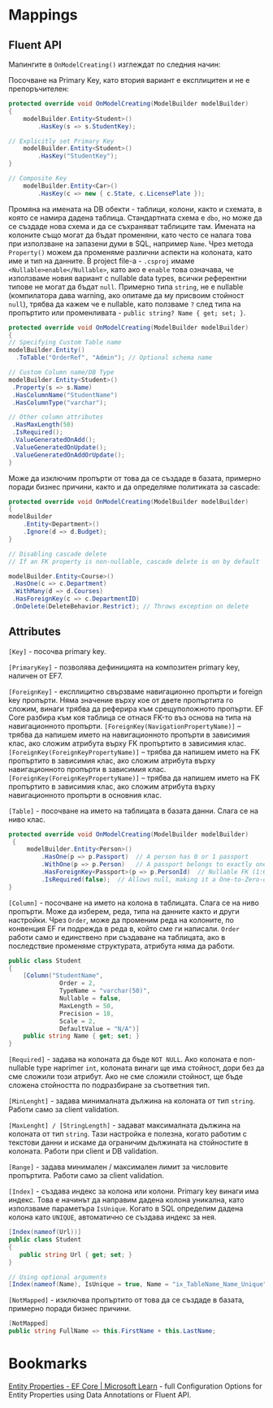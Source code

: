 # Mappings
## Fluent API
Мапингите в `OnModelCreating()` изглеждат по следния начин:

Посочване на Primary Key, като втория вариант е експлицитен и не е препоръчителен:

```csharp
protected override void OnModelCreating(ModelBuilder modelBuilder)
{
    modelBuilder.Entity<Student>()
        .HasKey(s => s.StudentKey);

// Explicitly set Primary Key
    modelBuilder.Entity<Student>() 
        .HasKey("StudentKey");
}

// Composite Key
    modelBuilder.Entity<Car>()
        .HasKey(c => new { c.State, c.LicensePlate });
```

Промяна на имената на DB обекти - таблици, колони, както и схемата, в която се намира дадена таблица. Стандартната схема е `dbo`, но може да се създаде нова схема и да се съхраняват таблиците там. Имената на колоните също могат да бъдат променяни, като често се налага това при използване на запазени думи в SQL, например `Name`. Чрез метода `Property()` можем да променяме различни аспекти на колоната, като име и тип на данните. В project file-a - `.csproj` имаме `<Nullable>enable</Nullable>`, като ако е `enable` това означава, че използваме новия вариант с nullable data types, всички референтни типове не могат да бъдат `null`. Примерно типа `string`, не е nullable (компилатора дава warning, ако опитаме да му присвоим стойност `null`), трябва да кажем че е nullable, като ползваме `?` след типа на пропъртито или променливата - `public string? Name { get; set; }`.

```csharp
protected override void OnModelCreating(ModelBuilder modelBuilder)
{
// Specifying Custom Table name
modelBuilder.Entity() 
  .ToTable("OrderRef", "Admin"); // Optional schema name

// Custom Column name/DB Type
modelBuilder.Entity<Student>()
 .Property(s => s.Name)
 .HasColumnName("StudentName")
 .HasColumnType("varchar");

// Other column attributes
 .HasMaxLength(50)
 .IsRequired();
 .ValueGeneratedOnAdd();
 .ValueGeneratedOnUpdate();
 .ValueGeneratedOnAddOrUpdate();
}
```

Може да изключим пропърти от това да се създаде в базата, примерно поради бизнес причини, както и да определяме политиката за cascade:

```csharp
protected override void OnModelCreating(ModelBuilder modelBuilder)
{
modelBuilder
	.Entity<Department>()
    .Ignore(d => d.Budget);
}

// Disabling cascade delete
// If an FK property is non-nullable, cascade delete is on by default

modelBuilder.Entity<Course>()
 .HasOne(c => c.Department)
 .WithMany(d => d.Courses)
 .HasForeignKey(c => c.DepartmentID)
 .OnDelete(DeleteBehavior.Restrict); // Throws exception on delete
```
## Attributes
`[Key]` -  посочва primary key.

`[PrimaryKey]` - позволява дефиницията на композитен primary key, наличен от EF7.

`[ForeignKey]` - експлицитно свързваме навигационно пропърти и foreign key пропърти. Няма значение върху кое от двете пропъртита го сложим, винаги трябва да реферира към срещуположното пропърти. EF Core разбира към коя таблица се отнася FK-то въз основа на типа на навигационното пропърти.
`[ForeignKey(NavigationPropertyName)]` – трябва да напишем името на навигационното пропърти в зависимия клас, ако сложим атрибута върху FK пропъртито в зависимия клас.
`[ForeignKey(ForeignKeyPropertyName)]` – трябва да напишем името на FK пропъртито в зависимия клас, ако сложим атрибута върху навигационното пропърти в зависимия клас.
`[ForeignKey(ForeignKeyPropertyName)]` – трябва да напишем името на FK пропъртито в зависимия клас, ако сложим атрибута върху навигационното пропърти в основния клас.

`[Table]` - посочване на името на таблицата в базата данни. Слага се на ниво клас.

```csharp
protected override void OnModelCreating(ModelBuilder modelBuilder)
 {
     modelBuilder.Entity<Person>()
         .HasOne(p => p.Passport)  // A person has 0 or 1 passport
         .WithOne(p => p.Person)   // A passport belongs to exactly one person
         .HasForeignKey<Passport>(p => p.PersonId)  // Nullable FK (1:0..1)
         .IsRequired(false);  // Allows null, making it a One-to-Zero-or-One relation
}
```

`[Column]` -  посочване на името на колона в таблицата. Слага се на ниво пропърти. Може да изберем, реда, типа на данните както и други настройки. Чрез `Order`, може да променим реда на колоните, по конвенция EF ги подрежда в реда в, който сме ги написали. `Order` работи само и единствено при създаване на таблицата, ако в последствие променяме структурата, атрибута няма да работи.

```csharp
public class Student
{
    [Column("StudentName", 
              Order = 2, 
              TypeName = "varchar(50)", 
              Nullable = false, 
              MaxLength = 50, 
              Precision = 18, 
              Scale = 2, 
              DefaultValue = "N/A")]
    public string Name { get; set; }
}
```

`[Required]` - задава на колоната да бъде `NOT NULL`. Ако колоната е non-nullable type нaprimer `int`, колоната винаги ще има стойност, дори без да сме сложили този атрибут. Ако не сме сложили стойност, ще бъде сложена стойността по подразбиране за съответния тип.

`[MinLenght]` - задава минималната дължина на колоната от тип `string`. Работи само за client validation.

`[MaxLenght] / [StringLength]` - задават максималната дължина на колоната от тип `string`. Тази настройка е полезна, когато работим с текстови данни и искаме да ограничим дължината на стойностите в колоната. Работи при client и DB validation.

`[Range]` - задава минимален / максимален лимит за числовите пропъртита. Работи само за client validation.

`[Index]` - създава индекс за колона или колони. Primary key винаги има индекс. Това е начинът да направим дадена колона уникална, като използваме параметъра `IsUnique`. Когато в SQL определим дадена колона като `UNIQUE`, автоматично се създава индекс за нея.

```csharp
[Index(nameof(Url))]
public class Student 
{
   public string Url { get; set; }
}

// Using optional arguments
[Index(nameof(Name), IsUnique = true, Name = "ix_TableName_Name_Unique")]
```

`[NotMapped]` - изключва пропъртито от това да се създаде в базата, примерно поради бизнес причини.

```csharp
[NotMapped]
public string FullName => this.FirstName + this.LastName;
```
# Bookmarks
[Entity Properties - EF Core | Microsoft Learn](https://learn.microsoft.com/en-us/ef/core/modeling/entity-properties?tabs=data-annotations%2Cwithout-nrt) - full Configuration Options for Entity Properties using Data Annotations or Fluent API.